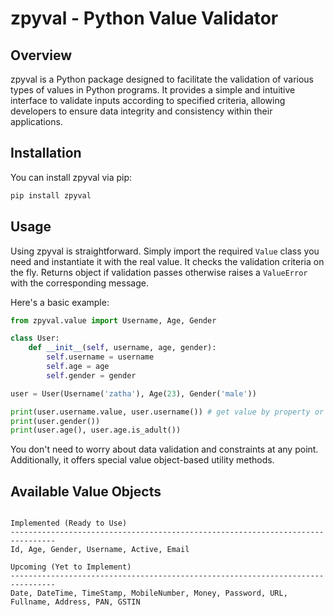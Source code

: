 # zpyval - Python Value Validator

## Overview

zpyval is a Python package designed to facilitate the validation of 
various types of values in Python programs. It provides a simple and 
intuitive interface to validate inputs according to specified criteria, 
allowing developers to ensure data integrity and 
consistency within their applications.

## Installation
You can install zpyval via pip:

```bash
pip install zpyval
```

## Usage

Using zpyval is straightforward. Simply import the required `Value` class you 
need and instantiate it with the real value. It checks the validation criteria 
on the fly. Returns object if validation passes otherwise raises a `ValueError`
with the corresponding message.

Here's a basic example:

```python
from zpyval.value import Username, Age, Gender

class User:
    def __init__(self, username, age, gender):
        self.username = username
        self.age = age
        self.gender = gender

user = User(Username('zatha'), Age(23), Gender('male'))

print(user.username.value, user.username()) # get value by property or __call__
print(user.gender())
print(user.age(), user.age.is_adult())
```

You don't need to worry about data validation and constraints at any point. 
Additionally, it offers special value object-based utility methods.


## Available Value Objects

```text

Implemented (Ready to Use)
--------------------------------------------------------------------------------
Id, Age, Gender, Username, Active, Email

Upcoming (Yet to Implement)
--------------------------------------------------------------------------------
Date, DateTime, TimeStamp, MobileNumber, Money, Password, URL,
Fullname, Address, PAN, GSTIN
```